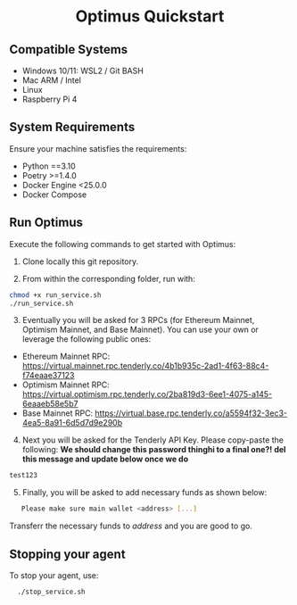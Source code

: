<h1 align="center">
<b>Optimus Quickstart</b>
</h1>


<h2 align="left">
<b>Compatible Systems</b>
</h2>

- Windows 10/11: WSL2 / Git BASH
- Mac ARM / Intel
- Linux
- Raspberry Pi 4

<h2 align="left">
<b>System Requirements</b>
</h2>

Ensure your machine satisfies the requirements:

- Python ==3.10
- Poetry >=1.4.0
- Docker Engine <25.0.0
- Docker Compose


<h2 align="left">
<b>Run Optimus</b>
</h2>

Execute the following commands to get started with Optimus:

1. Clone locally this git repository.

2. From within the corresponding folder, run with:
```bash
chmod +x run_service.sh
./run_service.sh
```
3. Eventually you will be asked for 3 RPCs (for Ethereum Mainnet, Optimism Mainnet, and Base Mainnet). You can use your own or leverage the following public ones:
  - Ethereum Mainnet RPC: https://virtual.mainnet.rpc.tenderly.co/4b1b935c-2ad1-4f63-88c4-f74eaae37123
  - Optimism Mainnet RPC: https://virtual.optimism.rpc.tenderly.co/2ba819d3-6ee1-4075-a145-6eaaeb58e5b7
  - Base Mainnet RPC: https://virtual.base.rpc.tenderly.co/a5594f32-3ec3-4ea5-8a91-6d5d7d9e290b
4. Next you will be asked for the Tenderly API Key. Please copy-paste the following: <b>We should change this password thinghi to a final one?! del this message and update below once we do</b>
```bash
test123
```
5. Finally, you will be asked to add necessary funds as shown below:
```bash
   Please make sure main wallet <address> [...]
```

Transferr the necessary funds to _address_ and you are good to go.


<h2 align="left">
<b>Stopping your agent</b>
</h2>
To stop your agent, use:

```bash
  ./stop_service.sh
```


